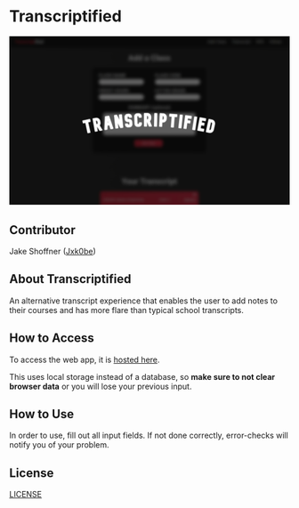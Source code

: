 # Transcriptified
![Transcriptified](Graphic.jpg)

## Contributor
Jake Shoffner ([Jxk0be](https://github.com/Jxk0be))

## About Transcriptified
An alternative transcript experience that enables the user to add notes to their courses and has more flare than typical school transcripts.

## How to Access
To access the web app, it is [hosted here](https://lively-blancmange-a795ef.netlify.app). 

This uses local storage instead of a database, so **make sure to not clear browser data** or you will lose your previous input.

## How to Use
In order to use, fill out all input fields. If not done correctly, error-checks will notify you of your problem.

## License
[LICENSE](LICENSE)
